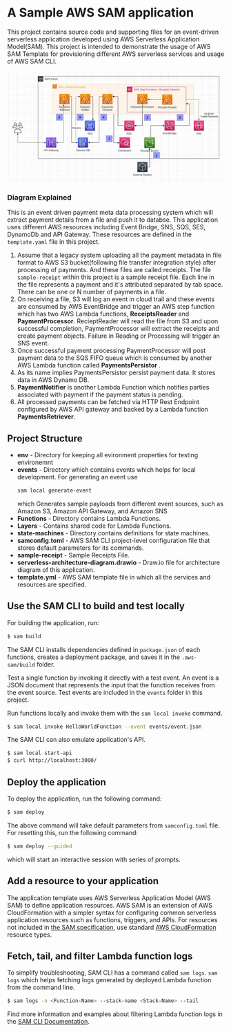 # A Sample AWS SAM application

This project contains source code and supporting files for an event-driven serverless application developed using AWS Serverless Application Model(SAM). This project is intended to demonstrate the usage of AWS SAM Template for provisioning different AWS serverless services and usage of AWS SAM CLI.


![](serverless-architecture-diagram.jpg?raw=true)

### Diagram Explained

This is an event driven payment meta data processing system which will extract payment details from a file and push it to databse. This application uses different AWS resources including Event Bridge, SNS, SQS, SES, DynamoDb and API Gateway. These resources are defined in the `template.yaml` file in this project. 

1. Assume that a legacy system uploading all the payment metadata in file format to AWS S3 bucket(following file transfer integration style) after processing of payments. And these files are called receipts. The file `sample-receipt` within this project is a sample receipt file. Each line in the file represents a payment and it's attributed separated by tab space. There can be one or N number of payments in a file.
2. On receiving a file, S3 will log an event in cloud trail and these events are consumed by AWS EventBridge and trigger an AWS step function which has two AWS Lambda functions, **ReceiptsReader** and **PaymentProcessor**.
RecieptReader will read the file from S3 and upon successful completion, PaymentProcessor will extract the receipts and create payment objects. Failure in Reading or Processing will trigger an SNS event.
3. Once successful payment processing PaymentProcessor will post payment data to the SQS FIFO queue which is consumed by another AWS Lambda function called **PaymentsPersistor** . 
4. As its name implies PaymentsPersistor persist payment data. It stores data in AWS Dynamo DB.
5. **PaymentNotifier** is another Lambda Function which notifies parties associated with payment if the payment status is pending.
6. All processed payments can be fetched via HTTP Rest Endpoint configured by AWS API gateway and backed by a Lambda function **PaymentsRetriever**. 

## Project Structure

* **env** - Directory for keeping all evironment properties for testing environemnt
* **events** - Directory which contains events which helps for local development. For generating an event use 
  ```bash
  sam local generate-event
  ```
  which Generates sample payloads from different event sources, such as Amazon S3, Amazon API Gateway, and Amazon SNS
* **Functions** - Directory contains Lambda Functions.
* **Layers** - Contains shared code for Lambda Functions.
* **state-machines** - Directory contains definitions for state machines.
* **samconfig.toml** - AWS SAM CLI project-level configuration file that stores default parameters for its commands.
* **sample-receipt** - Sample Receipts File.
* **serverless-architecture-diagram.drawio** - Draw.io file for architecture diagram of this application.
* **template.yml** - AWS SAM template file in which all the services and resources are specified.

## Use the SAM CLI to build and test locally

For building the application, run:

```bash
$ sam build
```

The SAM CLI installs dependencies defined in `package.json` of each functions, creates a deployment package, and saves it in the `.aws-sam/build` folder.

Test a single function by invoking it directly with a test event. An event is a JSON document that represents the input that the function receives from the event source. Test events are included in the `events` folder in this project.

Run functions locally and invoke them with the `sam local invoke` command.

```bash
$ sam local invoke HelloWorldFunction --event events/event.json
```

The SAM CLI can also emulate application's API. 

```bash
$ sam local start-api
$ curl http://localhost:3000/
```

## Deploy the application

To deploy the application, run the following command:

```bash
$ sam deploy
```
The above command will take default parameters from `samconfig.toml` file.  For resetting this, run the following command:

```bash
$ sam deploy --guided
```
which will start an interactive session with series of prompts.

## Add a resource to your application
The application template uses AWS Serverless Application Model (AWS SAM) to define application resources. AWS SAM is an extension of AWS CloudFormation with a simpler syntax for configuring common serverless application resources such as functions, triggers, and APIs. For resources not included in [the SAM specification](https://github.com/awslabs/serverless-application-model/blob/master/versions/2016-10-31.md), use standard [AWS CloudFormation](https://docs.aws.amazon.com/AWSCloudFormation/latest/UserGuide/aws-template-resource-type-ref.html) resource types.

## Fetch, tail, and filter Lambda function logs

To simplify troubleshooting, SAM CLI has a command called `sam logs`. `sam logs` which helps fetching logs generated by deployed Lambda function from the command line. 

```bash
$ sam logs -n <Function-Name> --stack-name <Stack-Name> --tail
```

Find more information and examples about filtering Lambda function logs in the [SAM CLI Documentation](https://docs.aws.amazon.com/serverless-application-model/latest/developerguide/serverless-sam-cli-logging.html).
